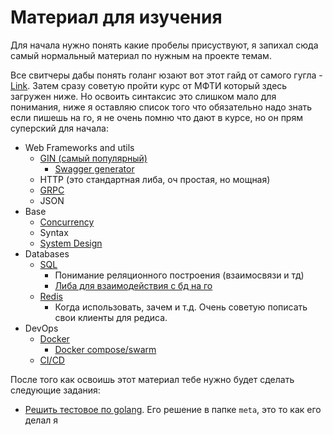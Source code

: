 # Материал для изучения

Для начала нужно понять какие пробелы присуствуют, я запихал сюда самый нормальный материал по нужным на проекте темам.

Все свитчеры дабы понять голанг юзают вот этот гайд от самого гугла - [Link](https://go.dev/tour/). Затем сразу советую пройти курс от МФТИ 
который здесь загружен ниже. 
Но освоить синтаксис это слишком мало для понимания, ниже я оставляю список того что обязательно надо знать если пишешь на го, 
я не очень помню что дают в курсе, но он прям суперский для начала:

- Web Frameworks and utils
    - [GIN (самый популярный)](https://github.com/gin-gonic/gin)
        - [Swagger generator](https://github.com/swaggo/swag)
    - HTTP (это стандартная либа, оч простая, но мощная)
    - [GRPC](https://github.com/MaksimDzhangirov/complete-gRPC/tree/main)
    - JSON
- Base
  - [Concurrency](https://go.dev/blog/pipelines)
  - Syntax
  - [System Design](https://habr.com/ru/articles/747112/)
- Databases
  - [SQL](https://proglib.io/p/sql-for-20-minutes)
    - Понимание реляционного построения (взаимосвязи и тд)
    - [Либа для взаимодействия с бд на го](https://go.dev/doc/tutorial/database-access)
  - [Redis](https://habr.com/ru/companies/wunderfund/articles/685894/)
    - Когда использовать, зачем и т.д. Очень советую пописать свои клиенты для редиса. 
- DevOps
  - [Docker](https://www.youtube.com/watch?v=n9uCgUzfeRQ&ab_channel=%D0%92%D0%BB%D0%B0%D0%B4%D0%B8%D0%BB%D0%B5%D0%BD%D0%9C%D0%B8%D0%BD%D0%B8%D0%BD)
    - [Docker compose/swarm](https://habr.com/ru/companies/ruvds/articles/450312/)
  - [CI/CD](https://habr.com/ru/articles/476368/)

  
После того как освоишь этот материал тебе нужно будет сделать следующие задания:

- [Решить тестовое по golang](https://github.com/CawaKharkov/golang-test-task/tree/master/meta). Его решение в папке `meta`, это то как его делал я
